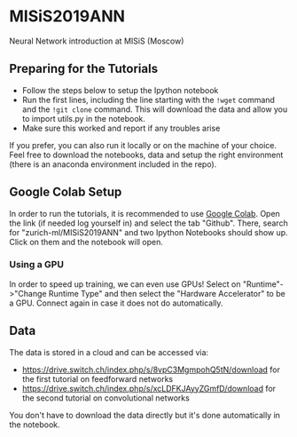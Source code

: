 # MISiS2019ANN
Neural Network introduction at MISiS (Moscow)

## Preparing for the Tutorials

 - Follow the steps below to setup the Ipython notebook
 - Run the first lines, including the line starting with the `!wget` command and the `!git clone` command. This will download the data and allow you to import utils.py in the notebook.
 - Make sure this worked and report if any troubles arise
 
If you prefer, you can also run it locally or on the machine of your choice. Feel free to download the notebooks, data and setup the right environment (there is an anaconda environment included in the repo).

## Google Colab Setup

In order to run the tutorials, it is recommended to use [Google Colab](https://colab.research.google.com/).
Open the link (if needed log yourself in) and select the tab "Github". There, search for "zurich-ml/MISiS2019ANN"
and two Ipython Notebooks should show up. Click on them and the notebook will open.

### Using a GPU

In order to speed up training, we can even use GPUs! Select on "Runtime"->"Change Runtime Type" and then select the "Hardware Accelerator" to be a GPU. Connect again in case it does not do automatically.

## Data

The data is stored in a cloud and can be accessed via:

 - https://drive.switch.ch/index.php/s/8vpC3MgmpohQ5tN/download for the first tutorial on feedforward networks
 - https://drive.switch.ch/index.php/s/xcLDFKJAyyZGmfD/download for the second tutorial on convolutional networks
 
You don't have to download the data directly but it's done automatically in the notebook.
